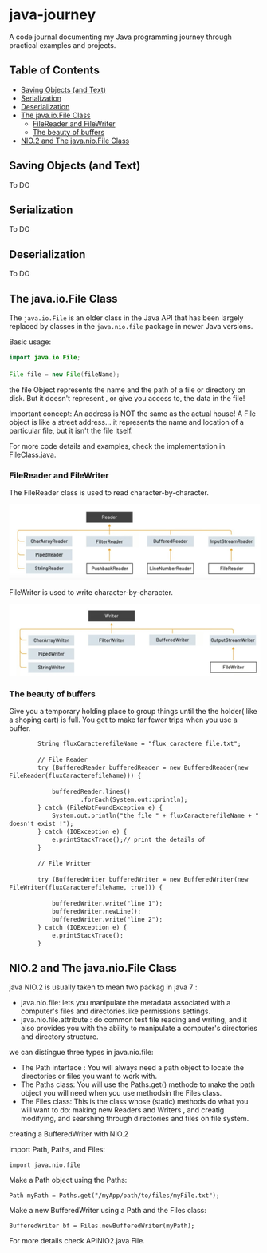 # java-journey

A code journal documenting my Java programming journey through practical examples and projects.

## Table of Contents

- [Saving Objects (and Text)](#saving-objects-and-ext)
- [Serialization](#serialization)
- [Deserialization](#deserialization)
- [The java.io.File Class](#the-javaiofile-class)
  - [FileReader and FileWriter](#FileReader-and-FileWriter)
  - [The beauty of buffers](#the-beauty-of-buffers)
- [NIO.2 and The java.nio.File Class](#nio2-and-the-javaniofile-class)

## Saving Objects (and Text)

To DO

## Serialization

To DO

## Deserialization

To DO

## The java.io.File Class

The `java.io.File` is an older class in the Java API that has been largely replaced by classes in the `java.nio.file` package in newer Java versions.

Basic usage:

```java
import java.io.File;

File file = new File(fileName);
```

the file Object represents the name and the path of a file or directory on disk. But it doesn't represent , or give you access to, the data in the file!

Important concept: An address is NOT the same as the actual house! A File object is like a street address... it represents the name and location of a particular file, but it isn't the file itself.

For more code details and examples, check the implementation in FileClass.java.

### FileReader and FileWriter

The FileReader class is used to read character-by-character.

![Alt text](../../ressources/FileReader.jpg "File Reader Class")

FileWriter is used to write character-by-character.

![Alt text](../../ressources/FileWriter.jpg "File Writer Class")

### The beauty of buffers

Give you a temporary holding place to group things until the the holder( like a shoping cart) is full. You get to make far fewer trips when you use a buffer.

```
        String fluxCaracterefileName = "flux_caractere_file.txt";

        // File Reader
        try (BufferedReader bufferedReader = new BufferedReader(new FileReader(fluxCaracterefileName))) {

            bufferedReader.lines()
                    .forEach(System.out::println);
        } catch (FileNotFoundException e) {
            System.out.println("the file " + fluxCaracterefileName + " doesn't exist !");
        } catch (IOException e) {
            e.printStackTrace();// print the details of
        }

        // File Writter

        try (BufferedWriter bufferedWriter = new BufferedWriter(new FileWriter(fluxCaracterefileName, true))) {

            bufferedWriter.write("line 1");
            bufferedWriter.newLine();
            bufferedWriter.write("line 2");
        } catch (IOException e) {
            e.printStackTrace();
        }
```

## NIO.2 and The java.nio.File Class

java NIO.2 is usually taken to mean two packag in java 7 :

- java.nio.file: lets you manipulate the metadata associated with a computer's files and directories.like permissions settings.
- java.nio.file.attribute : do common test file reading and writing, and it also provides you with the ability to manipulate a computer's directories and directory structure.

we can distingue three types in java.nio.file:

- The Path interface : You will always need a path object to locate the directories or files you want to work with.
- The Paths class: You will use the Paths.get() methode to make the path object you will need when you use methodsin the Files class.
- The Files class: This is the class whose (static) methods do what you will want to do: making new Readers and Writers , and creatig modifying, and searshing through directories and files on file system.

creating a BufferedWriter with NIO.2

import Path, Paths, and Files:

```
import java.nio.file
```

Make a Path object using the Paths:

```
Path myPath = Paths.get("/myApp/path/to/files/myFile.txt");
```

Make a new BufferedWriter using a Path and the Files class:

```
BufferedWriter bf = Files.newBufferedWriter(myPath);
```

For more details check APINIO2.java File.
